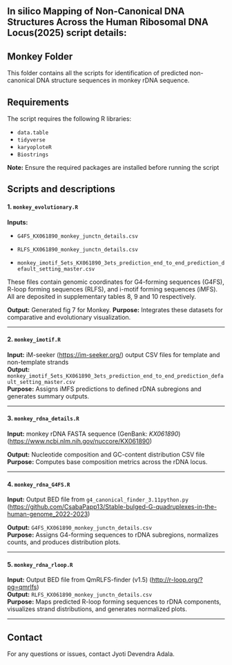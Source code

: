 
## In silico Mapping of Non-Canonical DNA Structures Across the Human Ribosomal DNA Locus(2025) script details:


## Monkey Folder
This folder contains all the scripts for identification of predicted non-canonical DNA structure sequences in monkey rDNA sequence.



## Requirements

The script requires the following R libraries:
 - `data.table`
 - `tidyverse`
 - `karyoploteR`
 - `Biostrings`
 

**Note:** Ensure the required packages are installed before running the script 


## Scripts and descriptions

#### 1. `monkey_evolutionary.R`
**Inputs:**

- `G4FS_KX061890_monkey_junctn_details.csv`

- `RLFS_KX061890_monkey_junctn_details.csv`

- `monkey_imotif_5ets_KX061890_3ets_prediction_end_to_end_prediction_default_setting_master.csv`

These files contain genomic coordinates for G4-forming sequences (G4FS), R-loop forming sequences (RLFS), and i-motif forming sequences (iMFS). All are deposited in supplementary tables 8, 9 and 10 respectively.

**Output:** Generated fig 7 for Monkey.
**Purpose:** Integrates these datasets for comparative and evolutionary visualization.

---

#### 2. `monkey_imotif.R`
**Input:** iM-seeker (https://im-seeker.org/) output CSV files for template and non-template strands  
**Output:** `monkey_imotif_5ets_KX061890_3ets_prediction_end_to_end_prediction_default_setting_master.csv`  
**Purpose:** Assigns iMFS predictions to defined rDNA subregions and generates summary outputs.

---

#### 3. `monkey_rdna_details.R`
**Input:** monkey rDNA FASTA sequence (GenBank: *KX061890*)(https://www.ncbi.nlm.nih.gov/nuccore/KX061890)

**Output:** Nucleotide composition and GC-content distribution CSV file  
**Purpose:** Computes base composition metrics across the rDNA locus.

---

#### 4. `monkey_rdna_G4FS.R`
**Input:** Output BED file from `g4_canonical_finder_3.11python.py` (https://github.com/CsabaPapp13/Stable-bulged-G-quadruplexes-in-the-human-genome_2022-2023)

**Output:** `G4FS_KX061890_monkey_junctn_details.csv`  
**Purpose:** Assigns G4-forming sequences to rDNA subregions, normalizes counts, and produces distribution plots.

---

#### 5. `monkey_rdna_rloop.R`
**Input:** Output BED file from QmRLFS-finder (v1.5) (http://r-loop.org/?pg=qmrlfs)  
**Output:** `RLFS_KX061890_monkey_junctn_details.csv`  
**Purpose:** Maps predicted R-loop forming sequences to rDNA components, visualizes strand distributions, and generates normalized plots.

---


## Contact

For any questions or issues, contact Jyoti Devendra Adala.
